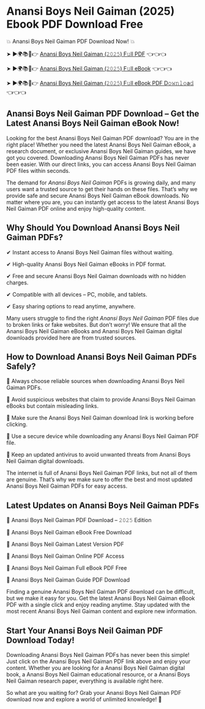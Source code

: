 # Anansi Boys Neil Gaiman (2025) Ebook PDF Download Free

💥 Anansi Boys Neil Gaiman PDF Download Now! 💥

➤ ►🌍📚📱👉 [Anansi Boys Neil Gaiman (𝟸𝟶𝟸𝟻) F𝚞ll PDF](https://getpdf.xyz/anansi-boys-neil-gaiman) 👈👈👈


➤ ►🌍📚📱👉 [Anansi Boys Neil Gaiman (𝟸𝟶𝟸𝟻) F𝚞ll eBook](https://getpdf.xyz/anansi-boys-neil-gaiman) 👈👈👈


➤ ►🌍📚📱👉 [Anansi Boys Neil Gaiman (𝟸𝟶𝟸𝟻) F𝚞ll eBook PDF D𝚘𝚠𝚗𝚕𝚘a𝚍](https://getpdf.xyz/anansi-boys-neil-gaiman) 👈👈👈


## Anansi Boys Neil Gaiman PDF Download – Get the Latest Anansi Boys Neil Gaiman eBook Now!

Looking for the best Anansi Boys Neil Gaiman PDF download? You are in the right place! Whether you need the latest Anansi Boys Neil Gaiman eBook, a research document, or exclusive Anansi Boys Neil Gaiman guides, we have got you covered. Downloading Anansi Boys Neil Gaiman PDFs has never been easier. With our direct links, you can access Anansi Boys Neil Gaiman PDF files within seconds.

The demand for *Anansi Boys Neil Gaiman* PDFs is growing daily, and many users want a trusted source to get their hands on these files. That’s why we provide safe and secure Anansi Boys Neil Gaiman eBook downloads. No matter where you are, you can instantly get access to the latest Anansi Boys Neil Gaiman PDF online and enjoy high-quality content.

## Why Should You Download Anansi Boys Neil Gaiman PDFs?

✔ Instant access to Anansi Boys Neil Gaiman files without waiting.

✔ High-quality Anansi Boys Neil Gaiman eBooks in PDF format.

✔ Free and secure Anansi Boys Neil Gaiman downloads with no hidden charges.

✔ Compatible with all devices – PC, mobile, and tablets.

✔ Easy sharing options to read anytime, anywhere.

Many users struggle to find the right *Anansi Boys Neil Gaiman* PDF files due to broken links or fake websites. But don’t worry! We ensure that all the Anansi Boys Neil Gaiman eBooks and Anansi Boys Neil Gaiman digital downloads provided here are from trusted sources.

## How to Download Anansi Boys Neil Gaiman PDFs Safely?

📌 Always choose reliable sources when downloading Anansi Boys Neil Gaiman PDFs.

📌 Avoid suspicious websites that claim to provide Anansi Boys Neil Gaiman eBooks but contain misleading links.

📌 Make sure the Anansi Boys Neil Gaiman download link is working before clicking.

📌 Use a secure device while downloading any Anansi Boys Neil Gaiman PDF file.

📌 Keep an updated antivirus to avoid unwanted threats from Anansi Boys Neil Gaiman digital downloads.

The internet is full of Anansi Boys Neil Gaiman PDF links, but not all of them are genuine. That’s why we make sure to offer the best and most updated Anansi Boys Neil Gaiman PDFs for easy access.

## Latest Updates on Anansi Boys Neil Gaiman PDFs

🔹 Anansi Boys Neil Gaiman PDF Download – 𝟸𝟶𝟸𝟻 Edition

🔹 Anansi Boys Neil Gaiman eBook Free Download

🔹 Anansi Boys Neil Gaiman Latest Version PDF

🔹 Anansi Boys Neil Gaiman Online PDF Access

🔹 Anansi Boys Neil Gaiman Full eBook PDF Free

🔹 Anansi Boys Neil Gaiman Guide PDF Download

Finding a genuine Anansi Boys Neil Gaiman PDF download can be difficult, but we make it easy for you. Get the latest Anansi Boys Neil Gaiman eBook PDF with a single click and enjoy reading anytime. Stay updated with the most recent Anansi Boys Neil Gaiman content and explore new information.

## Start Your Anansi Boys Neil Gaiman PDF Download Today!

Downloading Anansi Boys Neil Gaiman PDFs has never been this simple! Just click on the Anansi Boys Neil Gaiman PDF link above and enjoy your content. Whether you are looking for a Anansi Boys Neil Gaiman digital book, a Anansi Boys Neil Gaiman educational resource, or a Anansi Boys Neil Gaiman research paper, everything is available right here.

So what are you waiting for? Grab your Anansi Boys Neil Gaiman PDF download now and explore a world of unlimited knowledge! 🚀